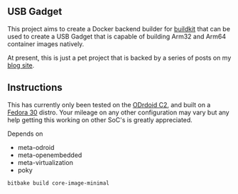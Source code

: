 ## USB Gadget

This project aims to create a Docker backend builder for [buildkit](https://github.com/moby/buildkit) that can be used to create a USB Gadget that is capable of building Arm32 and Arm64 container images natively.

At present, this is just a pet project that is backed by a series of posts on my [blog site](https://m5p3nc3r.github.io/).

## Instructions

This has currently only been tested on the [ODrdoid C2](https://www.hardkernel.com/shop/odroid-c2/), and built on a [Fedora 30](https://getfedora.org/) distro.  Your mileage on any other configuration may vary but any help getting this working on other SoC's is greatly appreciated.

Depends on
- meta-odroid
- meta-openembedded
- meta-virtualization
- poky

````
bitbake build core-image-minimal
````
